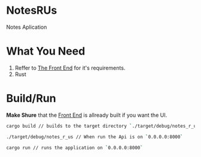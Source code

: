 # NotesRUs
Notes Aplication

# What You Need
1. Reffer to [The Front End](./notes_r_us_ui/README.md) for it's requirements.
2. Rust

# Build/Run

**Make Shure** that the [Front End](./notes_r_us_ui/README.md) is allready built if you want the UI.

```zsh
cargo build // builds to the target directory `./target/debug/notes_r_us`

./target/debug/notes_r_us // When run the Api is on `0.0.0.0:8000`

cargo run // runs the application on `0.0.0.0:8000`
```
